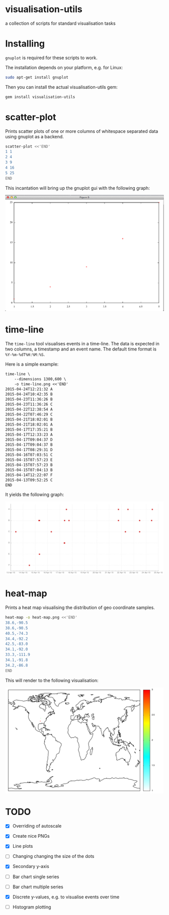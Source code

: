 visualisation-utils
===================

a collection of scripts for standard visualisation tasks

Installing
==========

`gnuplot` is required for these scripts to work.

The installation depends on your platform, e.g. for Linux:

~~~ .bash
sudo apt-get install gnuplot
~~~

Then you can install the actual visualisation-utils gem:

~~~ .bash
gem install visualisation-utils
~~~

scatter-plot
============

Prints scatter plots of one or more columns of whitespace separated data using
gnuplot as a backend.


~~~ .bash
scatter-plot <<'END'
1 1
2 4
3 9
4 16
5 25
END
~~~

This incantation will bring up the gnuplot gui with the following graph:

![gui](doc/gnuplot-gui.png)

time-line
=========

The `time-line` tool visualises events in a time-line.
The data is expected in two columns, a timestamp and an
event name. The default time format is `%Y-%m-%dT%H:%M:%S`.

Here is a simple example:

~~~~
time-line \
    --dimensions 1300,600 \
    -o time-line.png <<'END'
2015-04-24T12:21:32 A
2015-04-24T10:42:35 B
2015-04-23T11:36:26 B
2015-04-23T11:36:26 C
2015-04-22T12:38:54 A
2015-04-22T07:46:29 C
2015-04-21T18:02:01 B
2015-04-21T18:02:01 A
2015-04-17T17:35:21 B
2015-04-17T12:33:23 A
2015-04-17T09:04:37 D
2015-04-17T09:04:37 B
2015-04-17T08:29:31 D
2015-04-16T07:03:51 C
2015-04-15T07:57:23 E
2015-04-15T07:57:23 B
2015-04-15T07:04:13 B
2015-04-14T12:22:07 F
2015-04-13T09:52:25 C
END
~~~~

It yields the following graph:

![](doc/time-line.png)



heat-map
========

Prints a heat map visualising the distribution of
geo coordinate samples.

~~~ .bash
heat-map -o heat-map.png <<'END'
38.6,-90.5
38.6,-90.5
40.5,-74.3
34.4,-92.2
42.5,-83.0
34.1,-92.0
33.3,-111.9
34.1,-91.8
34.2,-86.8
END
~~~

This will render to the following visualisation:

![map](doc/heat-map.png)


TODO
====

- [X] Overriding of autoscale
- [X] Create nice PNGs
- [X] Line plots
- [ ] Changing changing the size of the dots
- [X] Secondary y-axis
- [ ] Bar chart single series
- [ ] Bar chart multiple series
- [X] Discrete y-values, e.g. to visualise events over time
- [ ] Histogram plotting


